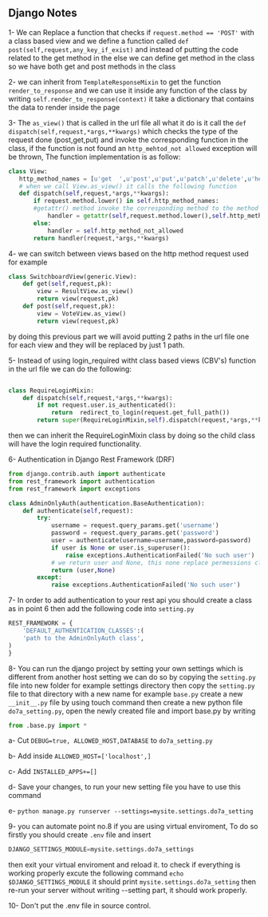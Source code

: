 ## Django Notes
1- We can Replace a function that checks if ```request.method == 'POST'``` with a class based view and we define a function called ```def post(self,request,any_key_if_exist)```
and instead of putting the code related to the get method in the else we can define get method in the class so we have both get and post methods in the class

2- we can inherit from ```TemplateResponseMixin``` to get the function ```render_to_response``` and we can use it inside any function of the class
by writing ```self.render_to_response(context)``` it take a dictionary that contains the data to render inside the page

3- The ```as_view()``` that is called in the url file all what it do is it call the ```def dispatch(self,request,*args,**kwargs)``` which checks
the type of the request done (post,get,put) and invoke the corresponding function in the class,
 if the function is not found an ```http_mehtod_not allowed``` exception will be thrown, The function implementation is as follow:
 ```python
class View:
    http_method_names = [u'get  ',u'post',u'put',u'patch',u'delete',u'head',u'option',u'trace']
    # when we call View.as_view() it calls the following function
    def dispatch(self,request,*args,**kwargs):
        if request.method.lower() in self.http_method_names:
        #getattr() method invoke the corresponding method to the method type used, if the method type is not found an exception is thrown
            handler = getattr(self,request.method.lower(),self.http_method_not_allowed)
        else:
            handler = self.http_method_not_allowed
        return handler(request,*args,**kwargs)

```
 
4- we can switch between views based on the http method request used for example
```python
class SwitchboardView(generic.View):
    def get(self,request,pk):
        view = ResultView.as_view()
        return view(request,pk)
    def post(self,request,pk):
        view = VoteView.as_view()
        return view(request,pk)
```
by doing this previous part we will avoid putting 2 paths in the url file one for each view and they will be replaced by just 1 path.


5- Instead of using login_required witht class based views (CBV's) function in the url file we can do the following:
```python

class RequireLoginMixin:
    def dispatch(self,request,*args,**kwargs):
        if not request.user.is_authenticated():
            return  redirect_to_login(request.get_full_path())
        return super(RequireLoginMixin,self).dispatch(request,*args,**kwargs)
``` 
then we can inherit the RequireLoginMixin class by doing so the child class will have the login required functionality.
 
6- Authentication in Django Rest Framework (DRF) 
```python
from django.contrib.auth import authenticate
from rest_framework import authentication
from rest_framework import exceptions

class AdminOnlyAuth(authentication.BaseAuthentication):
    def authenticate(self,request):
        try:
            username = request.query_params.get('username')
            password = request.query_params.get('password')
            user = authenticate(username=username,password=password)
            if user is None or user.is_superuser():
                raise exceptions.AuthenticationFailed('No such user')
            # we return user and None, this none replace permessions class
            return (user,None)
        except:
            raise exceptions.AuthenticationFailed('No such user')
```
7- In order to add authentication to your rest api you should create a class as in point 6 then add the following code into ```setting.py```
```python
REST_FRAMEWORK = {
    'DEFAULT_AUTHENTICATION_CLASSES':(
    'path to the AdminOnlyAuth class',   
)
}
```

8- You can run the django project by setting your own settings which is different from  another host setting
we can do so by copying the ```setting.py``` file into new folder for example settings directory then copy the ```setting.py``` file to that directory with a new name
for example ```base.py``` create a new ```__init__.py``` file by using touch command then create a new python file ```do7a_setting.py```, open the newly created file and import base.py
by writing 
```python
from .base.py import *
``` 
a- Cut ```DEBUG=true, ALLOWED_HOST,DATABASE``` to ```do7a_setting.py```

b- Add inside ```ALLOWED_HOST=['localhost',]```

c- Add ```INSTALLED_APPS+=[]```

d- Save your changes, to run your new setting file you have to use this command

e- ```python manage.py runserver --settings=mysite.settings.do7a_setting```

9- you can automate point no.8 if you are using virtual enviroment, To do so firstly you should create ```.env``` file and insert
```python
DJANGO_SETTINGS_MODULE=mysite.settings.do7a_settings
```
then exit your virtual enviroment and reload it. to check if everything is working properly 
excute the following command ```echo $DJANGO_SETTINGS_MODULE``` it should print ```mysite.settings.do7a_setting```
then re-run your server without writing --setting part, it should work properly.

10- Don't put the .env file in source control.

